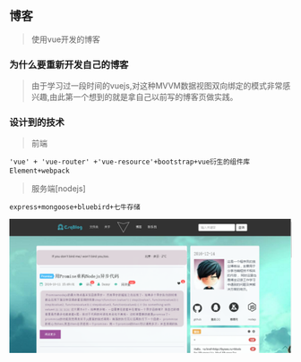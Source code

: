 ﻿## 博客
> 使用vue开发的博客

### 为什么要重新开发自己的博客
> 由于学习过一段时间的vuejs,对这种MVVM数据视图双向绑定的模式非常感兴趣,由此第一个想到的就是拿自己以前写的博客页做实践。

### 设计到的技术
> 前端
```
'vue' + 'vue-router' +'vue-resource'+bootstrap+vue衍生的组件库Element+webpack
```
> 服务端[nodejs]
```
express+mongoose+bluebird+七牛存储
```

![博客截图](https://raw.githubusercontent.com/JQSC/blog-vue/master/public/images/blog.png)